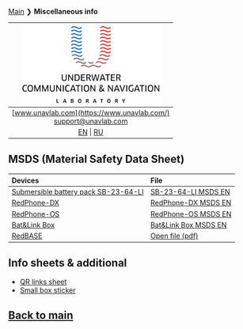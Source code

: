 [Main](/README.md) ❯ **Miscellaneous info**

| ![logo](/documentation/sm_logo.png) |
| :---: |
| [www.unavlab.com](https://www.unavlab.com/) <br/> [support@unavlab.com](mailto:support@unavlab.com) |
| [EN](misc_en.md) \| [RU](misc_ru.md) |

## MSDS (Material Safety Data Sheet)

| Devices | File |
| :--- | :--- |
| [Submersible battery pack SB-23-64-LI](/documentation/EN/Accessories/Sub_batteries_en.md) | [SB-23-64-LI MSDS EN](/documentation/EN/Misc/SB_23_64_LI_MSDS_en.md) |
| [RedPhone-DX](/documentation/EN/RedPhone/RedPhone_DX_Specification_en.md) | [RedPhone-DX MSDS EN](/documentation/EN/Misc/RedPhone_DX_MSDS_en.md) |
| [RedPhone-OS](/documentation/EN/RedPhone/RedPhone_OS_Specification_en.md) | [RedPhone-OS MSDS EN](/documentation/EN/Misc/RedPhone_OS_MSDS_en.md) |
| [Bat&Link Box](/documentation/EN/Zima/Bat_n_link_box_Specification_en.md) | [Bat&Link Box MSDS EN](/documentation/EN/Misc/BatLinkBox_MSDS_en.md) |
| [RedBASE](/documentation/EN/RedWAVE/RedBASE_Specification_en.md) | [Open file \(pdf\)](/documentation/msds_delta12v4_5ah.pdf) |

## Info sheets & additional
* [QR links sheet](/documentation/EN/Misc/l2c.md)
* [Small box sticker](/documentation/EN/Misc/package_sticker.md)

## [Back to main](README.md)
